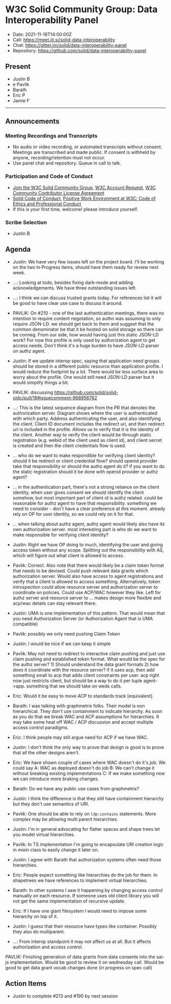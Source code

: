 # W3C Solid Community Group: Data Interoperability Panel

* Date: 2021-11-16T14:00:00Z
* Call: https://meet.jit.si/solid-data-interoperability
* Chat: https://gitter.im/solid/data-interoperability-panel
* Repository: https://github.com/solid/data-interoperability-panel


## Present

- Justin B
- e Pavlik
- Barath
- Eric P
- Jamie F

---

## Announcements

### Meeting Recordings and Transcripts
* No audio or video recording, or automated transcripts without consent. Meetings are transcribed and made public. If consent is withheld by anyone, recording/retention must not occur.
* Use panel chat and repository. Queue in call to talk.


### Participation and Code of Conduct
* [Join the W3C Solid Community Group](https://www.w3.org/community/solid/join), [W3C Account Request](http://www.w3.org/accounts/request), [W3C Community Contributor License Agreement](https://www.w3.org/community/about/agreements/cla/)
* [Solid Code of Conduct](https://github.com/solid/process/blob/master/code-of-conduct.md), [Positive Work Environment at W3C: Code of Ethics and Professional Conduct](https://github.com/solid/process/blob/master/code-of-conduct.md)
* If this is your first time, welcome! please introduce yourself.


### Scribe Selection

- Justin B


## Agenda

* Justin: We have very few issues left on the project board. I'll be working on the two In Progress items, should have them ready for review next week.
* ...: Looking at todo, besides fixing dark-mode and adding acknowledgements. We have three outstanding issues left.
* ...: I think we can discuss trusted grants today. For references list it will be good to have clear use case to discuss it around.

* PAVLIK: On #210 - one of the last authentication meetings, there was no intention to require content negotation, so authn was assuming to only require JSON-LD. we should get back to them and suggest that the common denominator be that it be hosted on solid storage so there can be conneg. From our side, how would having just this static JSON-LD work? For now this profile is only used by authorization agent to get access needs. Don't think it's a huge burden to have JSON-LD parser on authz agent.

* Justin: If we update interop spec, saying that application need groups should be stored in a different public resource than application profile. I would reduce the footprint by a lot. There would be less surface area to worry about the profile. One would still need JSON-LD parser but it would simplify things a bit. 

* PAVLIK: discussing https://github.com/solid/solid-oidc/pull/18#issuecomment-968956762

* ...: This is the latest sequence diagram from the PR that denotes the authorization server. Diagram shows where the user is authenticated with which party. Address authenticating the user, and also identifying the client. Client ID document includes the redirect uri, and then redirect uri is included in the profile. Allows us to verify that it is the identity of the client. Another way to verify the client would be through static registration (e.g. webid of the client used as client id), and client secret is created and then the client credentials flow is used.
* ... who do we want to make respondible for verifying client identity? should it be redirect or client credential flow? should openid provider take that responsibility or should the authz agent do it? if you want to do the static registration should it be done with openid provider or authz agent?
* ... in the authentication part, there's not a strong reliance on the client identity, when user gives consent we should identify the client somehow, but most important part of client id is authz related. could be reasonable for authz agent to have that responsibility. something we need to consider - don't have a clear preference at this moment. already rely on OP for user identity, so we could rely on it for that.
* ... when talking about authz agent, authz agent would likely also have its own authorization server. most interesting part is who do we want to make responsible for verifying client identity?

* Justin: Right we have OP doing to much, identifying the user and giving access token without any scope. Splitting out the responsibility with AS, which will figure out what client is allowed to access. 

* Pavlik: Correct. Also note that there would likely be a claim token format that needs to be devised. Could push relevant data grants which authorization server. Would also have access to agent registrations and verify that a client is allowed to access something. Alternatively, token introspection could allow resource server and authorization server to coordinate on policies. Could use ACP/WAC however they like. Left for authz server and resource server to ... makes design more flexible and acp/wac details can stay relevant there.

* Justin: UMA is one implementation of this pattern. That would mean that you need Authorization Server (or Authorization Agent that is UMA compatible)

* Pavlik: possibly we only need pushing Claim Token

* Justin: I would be nice if we can keep it simple

* Pavlik: May not need to redirect to interactive claim pushing and just use claim pushing and established token format. What would be the spec for the authz server? 1) Should understand the data grant formats 2) how does it coordinate with the resource server? if it uses acp, then add something small to acp that adds client constraints per user. acp right now just restricts client, but should be a way to do it per tuple agent->app. something that we should take on weds calls.

* Eric: Would it be easy to move ACP to standards track [equivalent].  

* Barath: I was talking with graphmetrix folks. Their model is non hierarchical. They don't use containment to indicate hierarchy. As soon as you do that we break WAC and ACP assumptions for hierarchies. It may take some heat off WAC / ACP discussion and accept multiple access control paradigms.

* Eric: I think people may still argue need for ACP if we have WAC.

* Justin: I don't think the only way to prove that design is good is to prove that all the other designs aren't. 

* Eric: We have shown couple of cases where WAC doesn't do it's job. We could say A: WAC as deployed doesn't do job B: We can't change it without breaking existing implementations C: If we make something new we can introduce more braking changes.

* Barath: Do we have any public use cases from graphmetrix?

* Justin: I think the difference is that they still have containment hierarchy but they don't use semantics of URI.

* Pavlik: One should be able to rely on `ldp:contains` statements. More complex may be allowing multi parent hierarchies.

* Justin: I'm in general advocating for flatter spaces and shape trees let you model virtual hierarchies.

* Pavlik: In TS implementation I'm going to encapsulate URI creation logic in mixin class to easily change it later on.

* Justin: I agree with Barath that authorization systems often need those hierarchies.

* Eric: People expect something like hierarchies do the job for them. In shapetrees we have references to implement virtual hierarchies.

* Barath: In other systems I saw it happening by changing access control manually on each resource. If someone uses old client library you will not get the same implementation of recursive update.

* Eric: If I have one giant filesystem I would need to impose some hierarchy on top of it.

* Justin: I guess that their resource have types like container. Possibly they also do multiparent.
* ...: From interop standpoint it may not affect us at all. But it affects authorization and access control.

PAVLIK: Finishing generation of data grants from data consents into the sai-js implementation. Would be good to review it on wednesday call. Would be good to get data grant vocab changes done (in progress on spec call)


## Action Items

- Justin to complete #213 and #190 by next session


